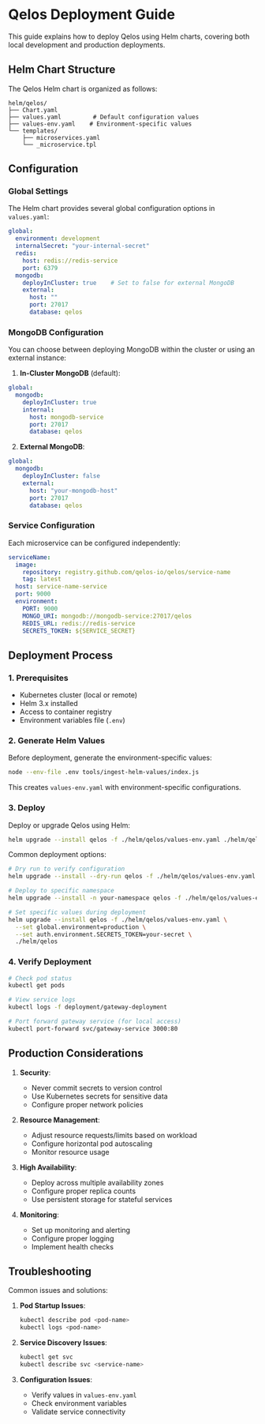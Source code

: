 # Qelos Deployment Guide

This guide explains how to deploy Qelos using Helm charts, covering both local development and production deployments.

## Helm Chart Structure

The Qelos Helm chart is organized as follows:

```
helm/qelos/
├── Chart.yaml
├── values.yaml         # Default configuration values
├── values-env.yaml    # Environment-specific values
└── templates/
    ├── microservices.yaml
    └── _microservice.tpl
```

## Configuration

### Global Settings

The Helm chart provides several global configuration options in `values.yaml`:

```yaml
global:
  environment: development
  internalSecret: "your-internal-secret"
  redis:
    host: redis://redis-service
    port: 6379
  mongodb:
    deployInCluster: true    # Set to false for external MongoDB
    external:
      host: ""
      port: 27017
      database: qelos
```

### MongoDB Configuration

You can choose between deploying MongoDB within the cluster or using an external instance:

1. **In-Cluster MongoDB** (default):
```yaml
global:
  mongodb:
    deployInCluster: true
    internal:
      host: mongodb-service
      port: 27017
      database: qelos
```

2. **External MongoDB**:
```yaml
global:
  mongodb:
    deployInCluster: false
    external:
      host: "your-mongodb-host"
      port: 27017
      database: qelos
```

### Service Configuration

Each microservice can be configured independently:

```yaml
serviceName:
  image:
    repository: registry.github.com/qelos-io/qelos/service-name
    tag: latest
  host: service-name-service
  port: 9000
  environment:
    PORT: 9000
    MONGO_URI: mongodb://mongodb-service:27017/qelos
    REDIS_URL: redis://redis-service
    SECRETS_TOKEN: ${SERVICE_SECRET}
```

## Deployment Process

### 1. Prerequisites

- Kubernetes cluster (local or remote)
- Helm 3.x installed
- Access to container registry
- Environment variables file (`.env`)

### 2. Generate Helm Values

Before deployment, generate the environment-specific values:

```bash
node --env-file .env tools/ingest-helm-values/index.js
```

This creates `values-env.yaml` with environment-specific configurations.

### 3. Deploy

Deploy or upgrade Qelos using Helm:

```bash
helm upgrade --install qelos -f ./helm/qelos/values-env.yaml ./helm/qelos
```

Common deployment options:
```bash
# Dry run to verify configuration
helm upgrade --install --dry-run qelos -f ./helm/qelos/values-env.yaml ./helm/qelos

# Deploy to specific namespace
helm upgrade --install -n your-namespace qelos -f ./helm/qelos/values-env.yaml ./helm/qelos

# Set specific values during deployment
helm upgrade --install qelos -f ./helm/qelos/values-env.yaml \
  --set global.environment=production \
  --set auth.environment.SECRETS_TOKEN=your-secret \
  ./helm/qelos
```

### 4. Verify Deployment

```bash
# Check pod status
kubectl get pods

# View service logs
kubectl logs -f deployment/gateway-deployment

# Port forward gateway service (for local access)
kubectl port-forward svc/gateway-service 3000:80
```

## Production Considerations

1. **Security**:
   - Never commit secrets to version control
   - Use Kubernetes secrets for sensitive data
   - Configure proper network policies

2. **Resource Management**:
   - Adjust resource requests/limits based on workload
   - Configure horizontal pod autoscaling
   - Monitor resource usage

3. **High Availability**:
   - Deploy across multiple availability zones
   - Configure proper replica counts
   - Use persistent storage for stateful services

4. **Monitoring**:
   - Set up monitoring and alerting
   - Configure proper logging
   - Implement health checks

## Troubleshooting

Common issues and solutions:

1. **Pod Startup Issues**:
   ```bash
   kubectl describe pod <pod-name>
   kubectl logs <pod-name>
   ```

2. **Service Discovery Issues**:
   ```bash
   kubectl get svc
   kubectl describe svc <service-name>
   ```

3. **Configuration Issues**:
   - Verify values in `values-env.yaml`
   - Check environment variables
   - Validate service connectivity
